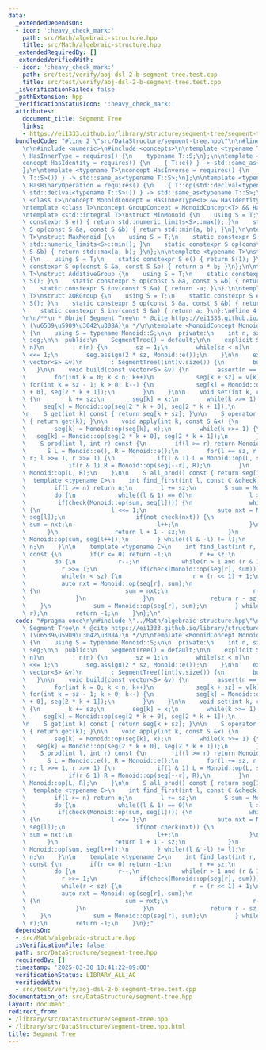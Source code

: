 ```yaml
---
data:
  _extendedDependsOn:
  - icon: ':heavy_check_mark:'
    path: src/Math/algebraic-structure.hpp
    title: src/Math/algebraic-structure.hpp
  _extendedRequiredBy: []
  _extendedVerifiedWith:
  - icon: ':heavy_check_mark:'
    path: src/test/verify/aoj-dsl-2-b-segment-tree.test.cpp
    title: src/test/verify/aoj-dsl-2-b-segment-tree.test.cpp
  _isVerificationFailed: false
  _pathExtension: hpp
  _verificationStatusIcon: ':heavy_check_mark:'
  attributes:
    document_title: Segment Tree
    links:
    - https://ei1333.github.io/library/structure/segment-tree/segment-tree.hpp
  bundledCode: "#line 2 \"src/DataStructure/segment-tree.hpp\"\n\n#line 2 \"src/Math/algebraic-structure.hpp\"\
    \n\n#include <numeric>\n#include <concepts>\n\ntemplate <typename T>\nconcept\
    \ HasInnerType = requires() {\n    typename T::S;\n};\n\ntemplate <typename T>\n\
    concept HasIdentity = requires() {\n    { T::e() } -> std::same_as<typename T::S>;\n\
    };\n\ntemplate <typename T>\nconcept HasInverse = requires() {\n    { T::inv(std::declval<typename\
    \ T::S>()) } -> std::same_as<typename T::S>;\n};\n\ntemplate <typename T>\nconcept\
    \ HasBinaryOperation = requires() {\n    { T::op(std::declval<typename T::S>(),\
    \ std::declval<typename T::S>()) } -> std::same_as<typename T::S>;\n};\n\ntemplate\
    \ <class T>\nconcept MonoidConcept = HasInnerType<T> && HasIdentity<T> && HasBinaryOperation<T>;\n\
    \ntemplate <class T>\nconcept GroupConcept = MonoidConcept<T> && HasInverse<T>;\n\
    \ntemplate <std::integral T>\nstruct MinMonoid {\n    using S = T;\n    static\
    \ constexpr S e() { return std::numeric_limits<S>::max(); }\n    static constexpr\
    \ S op(const S &a, const S &b) { return std::min(a, b); }\n};\n\ntemplate <std::integral\
    \ T>\nstruct MaxMonoid {\n    using S = T;\n    static constexpr S e() { return\
    \ std::numeric_limits<S>::min(); }\n    static constexpr S op(const S &a, const\
    \ S &b) { return std::max(a, b); }\n};\n\ntemplate <typename T>\nstruct MultiplicativeMonoid\
    \ {\n    using S = T;\n    static constexpr S e() { return S(1); }\n    static\
    \ constexpr S op(const S &a, const S &b) { return a * b; }\n};\n\ntemplate <typename\
    \ T>\nstruct AdditiveGroup {\n    using S = T;\n    static constexpr S e() { return\
    \ S(); }\n    static constexpr S op(const S &a, const S &b) { return a + b; }\n\
    \    static constexpr S inv(const S &a) { return -a; }\n};\n\ntemplate <typename\
    \ T>\nstruct XORGroup {\n    using S = T;\n    static constexpr S e() { return\
    \ S(); }\n    static constexpr S op(const S &a, const S &b) { return a ^ b; }\n\
    \    static constexpr S inv(const S &a) { return a; }\n};\n#line 4 \"src/DataStructure/segment-tree.hpp\"\
    \n\n/**\n * @brief Segment Tree\n * @cite https://ei1333.github.io/library/structure/segment-tree/segment-tree.hpp\
    \ (\u6539\u5909\u3042\u308A)\n */\n\ntemplate <MonoidConcept Monoid>\nstruct SegmentTree\
    \ {\n    using S = typename Monoid::S;\n\n  private:\n    int n, sz;\n\n    vector<S>\
    \ seg;\n\n  public:\n    SegmentTree() = default;\n\n    explicit SegmentTree(int\
    \ n)\n        : n(n) {\n        sz = 1;\n        while(sz < n)\n            sz\
    \ <<= 1;\n        seg.assign(2 * sz, Monoid::e());\n    }\n\n    explicit SegmentTree(const\
    \ vector<S> &v)\n        : SegmentTree((int)v.size()) {\n        build(v);\n \
    \   }\n\n    void build(const vector<S> &v) {\n        assert(n == (int)v.size());\n\
    \        for(int k = 0; k < n; k++)\n            seg[k + sz] = v[k];\n       \
    \ for(int k = sz - 1; k > 0; k--) {\n            seg[k] = Monoid::op(seg[2 * k\
    \ + 0], seg[2 * k + 1]);\n        }\n    }\n\n    void set(int k, const S &x)\
    \ {\n        k += sz;\n        seg[k] = x;\n        while(k >>= 1) {\n       \
    \     seg[k] = Monoid::op(seg[2 * k + 0], seg[2 * k + 1]);\n        }\n    }\n\
    \n    S get(int k) const { return seg[k + sz]; }\n\n    S operator[](int k) const\
    \ { return get(k); }\n\n    void apply(int k, const S &x) {\n        k += sz;\n\
    \        seg[k] = Monoid::op(seg[k], x);\n        while(k >>= 1) {\n         \
    \   seg[k] = Monoid::op(seg[2 * k + 0], seg[2 * k + 1]);\n        }\n    }\n\n\
    \    S prod(int l, int r) const {\n        if(l >= r) return Monoid::e();\n  \
    \      S L = Monoid::e(), R = Monoid::e();\n        for(l += sz, r += sz; l <\
    \ r; l >>= 1, r >>= 1) {\n            if(l & 1) L = Monoid::op(L, seg[l++]);\n\
    \            if(r & 1) R = Monoid::op(seg[--r], R);\n        }\n        return\
    \ Monoid::op(L, R);\n    }\n\n    S all_prod() const { return seg[1]; }\n\n  \
    \  template <typename C>\n    int find_first(int l, const C &check) const {\n\
    \        if(l >= n) return n;\n        l += sz;\n        S sum = Monoid::e();\n\
    \        do {\n            while((l & 1) == 0)\n                l >>= 1;\n   \
    \         if(check(Monoid::op(sum, seg[l]))) {\n                while(l < sz)\
    \ {\n                    l <<= 1;\n                    auto nxt = Monoid::op(sum,\
    \ seg[l]);\n                    if(not check(nxt)) {\n                       \
    \ sum = nxt;\n                        l++;\n                    }\n          \
    \      }\n                return l + 1 - sz;\n            }\n            sum =\
    \ Monoid::op(sum, seg[l++]);\n        } while((l & -l) != l);\n        return\
    \ n;\n    }\n\n    template <typename C>\n    int find_last(int r, const C &check)\
    \ const {\n        if(r <= 0) return -1;\n        r += sz;\n        S sum = Monoid::e();\n\
    \        do {\n            r--;\n            while(r > 1 and (r & 1))\n      \
    \          r >>= 1;\n            if(check(Monoid::op(seg[r], sum))) {\n      \
    \          while(r < sz) {\n                    r = (r << 1) + 1;\n          \
    \          auto nxt = Monoid::op(seg[r], sum);\n                    if(not check(nxt))\
    \ {\n                        sum = nxt;\n                        r--;\n      \
    \              }\n                }\n                return r - sz;\n        \
    \    }\n            sum = Monoid::op(seg[r], sum);\n        } while((r & -r) !=\
    \ r);\n        return -1;\n    }\n};\n"
  code: "#pragma once\n\n#include \"../Math/algebraic-structure.hpp\"\n\n/**\n * @brief\
    \ Segment Tree\n * @cite https://ei1333.github.io/library/structure/segment-tree/segment-tree.hpp\
    \ (\u6539\u5909\u3042\u308A)\n */\n\ntemplate <MonoidConcept Monoid>\nstruct SegmentTree\
    \ {\n    using S = typename Monoid::S;\n\n  private:\n    int n, sz;\n\n    vector<S>\
    \ seg;\n\n  public:\n    SegmentTree() = default;\n\n    explicit SegmentTree(int\
    \ n)\n        : n(n) {\n        sz = 1;\n        while(sz < n)\n            sz\
    \ <<= 1;\n        seg.assign(2 * sz, Monoid::e());\n    }\n\n    explicit SegmentTree(const\
    \ vector<S> &v)\n        : SegmentTree((int)v.size()) {\n        build(v);\n \
    \   }\n\n    void build(const vector<S> &v) {\n        assert(n == (int)v.size());\n\
    \        for(int k = 0; k < n; k++)\n            seg[k + sz] = v[k];\n       \
    \ for(int k = sz - 1; k > 0; k--) {\n            seg[k] = Monoid::op(seg[2 * k\
    \ + 0], seg[2 * k + 1]);\n        }\n    }\n\n    void set(int k, const S &x)\
    \ {\n        k += sz;\n        seg[k] = x;\n        while(k >>= 1) {\n       \
    \     seg[k] = Monoid::op(seg[2 * k + 0], seg[2 * k + 1]);\n        }\n    }\n\
    \n    S get(int k) const { return seg[k + sz]; }\n\n    S operator[](int k) const\
    \ { return get(k); }\n\n    void apply(int k, const S &x) {\n        k += sz;\n\
    \        seg[k] = Monoid::op(seg[k], x);\n        while(k >>= 1) {\n         \
    \   seg[k] = Monoid::op(seg[2 * k + 0], seg[2 * k + 1]);\n        }\n    }\n\n\
    \    S prod(int l, int r) const {\n        if(l >= r) return Monoid::e();\n  \
    \      S L = Monoid::e(), R = Monoid::e();\n        for(l += sz, r += sz; l <\
    \ r; l >>= 1, r >>= 1) {\n            if(l & 1) L = Monoid::op(L, seg[l++]);\n\
    \            if(r & 1) R = Monoid::op(seg[--r], R);\n        }\n        return\
    \ Monoid::op(L, R);\n    }\n\n    S all_prod() const { return seg[1]; }\n\n  \
    \  template <typename C>\n    int find_first(int l, const C &check) const {\n\
    \        if(l >= n) return n;\n        l += sz;\n        S sum = Monoid::e();\n\
    \        do {\n            while((l & 1) == 0)\n                l >>= 1;\n   \
    \         if(check(Monoid::op(sum, seg[l]))) {\n                while(l < sz)\
    \ {\n                    l <<= 1;\n                    auto nxt = Monoid::op(sum,\
    \ seg[l]);\n                    if(not check(nxt)) {\n                       \
    \ sum = nxt;\n                        l++;\n                    }\n          \
    \      }\n                return l + 1 - sz;\n            }\n            sum =\
    \ Monoid::op(sum, seg[l++]);\n        } while((l & -l) != l);\n        return\
    \ n;\n    }\n\n    template <typename C>\n    int find_last(int r, const C &check)\
    \ const {\n        if(r <= 0) return -1;\n        r += sz;\n        S sum = Monoid::e();\n\
    \        do {\n            r--;\n            while(r > 1 and (r & 1))\n      \
    \          r >>= 1;\n            if(check(Monoid::op(seg[r], sum))) {\n      \
    \          while(r < sz) {\n                    r = (r << 1) + 1;\n          \
    \          auto nxt = Monoid::op(seg[r], sum);\n                    if(not check(nxt))\
    \ {\n                        sum = nxt;\n                        r--;\n      \
    \              }\n                }\n                return r - sz;\n        \
    \    }\n            sum = Monoid::op(seg[r], sum);\n        } while((r & -r) !=\
    \ r);\n        return -1;\n    }\n};"
  dependsOn:
  - src/Math/algebraic-structure.hpp
  isVerificationFile: false
  path: src/DataStructure/segment-tree.hpp
  requiredBy: []
  timestamp: '2025-03-30 10:41:22+09:00'
  verificationStatus: LIBRARY_ALL_AC
  verifiedWith:
  - src/test/verify/aoj-dsl-2-b-segment-tree.test.cpp
documentation_of: src/DataStructure/segment-tree.hpp
layout: document
redirect_from:
- /library/src/DataStructure/segment-tree.hpp
- /library/src/DataStructure/segment-tree.hpp.html
title: Segment Tree
---
```


